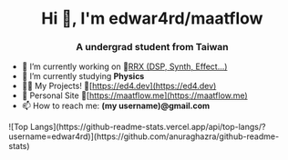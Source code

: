 <h1 align="center">Hi 👋, I'm edwar4rd/maatflow</h1>
<h3 align="center">A undergrad student from Taiwan</h3>

- 🔭 I’m currently working on 🚧[RRX (DSP, Synth, Effect...)](https://github.com/edwar4rd/rrx)
- 🌱 I’m currently studying **Physics**
- 👨‍💻 My Projects! 🚧[https://ed4.dev](https://ed4.dev)
- 📝 Personal Site 🚧[https://maatflow.me](https://maatflow.me)
- 📫 How to reach me: **(my username)@gmail.com**

<p align="left">
![Top Langs](https://github-readme-stats.vercel.app/api/top-langs/?username=edwar4rd)](https://github.com/anuraghazra/github-readme-stats)
</p>

